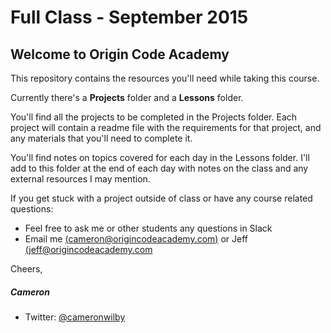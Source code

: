 # Full Class - September 2015

## Welcome to Origin Code Academy

This repository contains the resources you'll need while taking this course. 

Currently there's a **Projects** folder and a **Lessons** folder. 

You'll find all the projects to be completed in the Projects folder. Each project will contain a readme file with the requirements for that project, and any materials that you'll need to complete it.

You'll find notes on topics covered for each day in the Lessons folder. I'll add to this folder at the end of each day with notes on the class and any external resources I may mention.

If you get stuck with a project outside of class or have any course related questions:

- Feel free to ask me or other students any questions in Slack
- Email me [(cameron@origincodeacademy.com)](mailto:cameron@origincodeacademy.com) or Jeff [(jeff@origincodeacademy.com](mailto:jeff@origincodeacademy.com)

Cheers,

##### Cameron

* Twitter: [@cameronwilby](https://twitter.com/cameronwilby)
